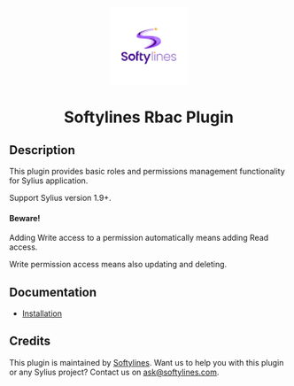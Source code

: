 <p align="center"><a href="https://www.softylines.com/" target="_blank"><img src="softylines.png" width="140"></a></p>

<h1 align="center">Softylines Rbac Plugin</h1>

## Description

This plugin provides basic roles and permissions management functionality for Sylius application.

Support Sylius version 1.9+.

#### Beware!

Adding Write access to a permission automatically means adding Read access.

Write permission access means also updating and deleting.

## Documentation

- [Installation](doc/installation.md)

## Credits

This plugin is maintained by <a href="https://www.softylines.com/">Softylines</a>. Want us to help you with this plugin or any Sylius project? Contact us on <a href="https://www.softylines.com/contact-us">ask@softylines.com</a>.
